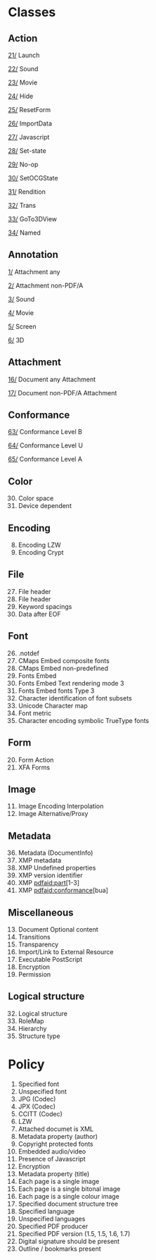 # Classes
## Action
[21/](21/README.md) Launch

[22/](22/README.md) Sound

[23/](23/README.md) Movie

[24/](24/README.md) Hide

[25/](25/README.md) ResetForm

[26/](26/README.md) ImportData

[27/](27/README.md) Javascript

[28/](28/README.md) Set-state

[29/](29/README.md) No-op

[30/](30/README.md) SetOCGState

[31/](31/README.md) Rendition

[32/](32/README.md) Trans

[33/](33/README.md) GoTo3DView

[34/](34/README.md) Named
## Annotation
[1/](1/README.md) Attachment any

[2/](2/README.md) Attachment non-PDF/A

[3/](3/README.md) Sound

[4/](4/README.md) Movie

[5/](5/README.md) Screen

[6/](6/README.md) 3D
## Attachment
[16/](16/README.md) Document any Attachment

[17/](16/README.md) Document non-PDF/A Attachment
## Conformance
[63/](63/README.md) Conformance Level B

[64/](64/README.md) Conformance Level U

[65/](65/README.md) Conformance Level A
## Color
30. Color space 
31. Device dependent
## Encoding 
8. Encoding LZW
9. Encoding Crypt
## File
27. File header
28. File header
29. Keyword spacings
50. Data after EOF
## Font
26. .notdef
41. CMaps Embed composite fonts
42. CMaps Embed non-predefined
43. Fonts Embed
44. Fonts Embed Text rendering mode 3
45. Fonts Embed fonts Type 3
46. Character identification of font subsets
47. Unicode Character map
48. Font metric
49. Character encoding symbolic TrueType fonts
## Form
20. Form Action
21. XFA Forms
## Image
11. Image Encoding Interpolation
12. Image Alternative/Proxy
## Metadata
36. Metadata (DocumentInfo)
37. XMP metadata
37. XMP Undefined properties
38. XMP version identifier
39. XMP <pdfaid:part>[1-3]
40. XMP <pdfaid:conformance>[bua]
## Miscellaneous
13. Document Optional content
14. Transitions
15. Transparency
16. Import/Link to External Resource
19. Executable PostScript
24. Encryption
25. Permission
## Logical structure
32. Logical structure
33. RoleMap
34. Hierarchy
35. Structure type
# Policy
1. Specified font
2. Unspecified font
3. JPG (Codec)
4. JPX (Codec)
5. CCITT (Codec)
6. LZW
7. Attached documet is XML
8. Metadata property (author)
9. Copyright protected fonts
10. Embedded audio/video
11. Presence of Javascript
12. Encryption
13. Metadata property (title)
14. Each page is a single image
15. Each page is a single bitonal image
16. Each page is a single colour image
17. Specified document structure tree
18. Specified language
19. Unspecified languages
20. Specified PDF producer
21. Specified PDF version (1.5, 1.5, 1.6, 1.7)
22. Digital signature should be present
23. Outline / bookmarks present

